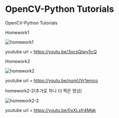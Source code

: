 # OpenCV-Python Tutorials
OpenCV-Python Tutorials

Homework1

![homework1](https://github.com/user-attachments/assets/6a9c24b3-dec4-47de-9c54-5d87c3a54175)

youtube url = https://youtu.be/3ocsQiwy5cQ

Homework2 

![homework2](https://github.com/user-attachments/assets/8f10a5a9-10a9-4b7a-9765-4955fed6ae82)

youtube url = https://youtu.be/numUVr1emco

homework2-2(추가로 하나 더 찍은 영상)

![homework2-2](https://github.com/user-attachments/assets/454335e8-ba56-45ea-a4f3-20fa5c49206b)

youtube url = https://youtu.be/0xXLsfr4Mgk
